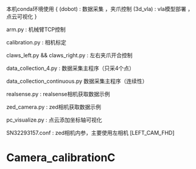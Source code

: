 本机conda环境使用 {
    (dobot) : 数据采集 ，夹爪控制
    (3d_vla)  :  vla模型部署 ， 点云可视化
}

arm.py  :  机械臂TCP控制

calibration.py  :  相机标定

claws_left.py && claws_right.py  :  左右夹爪开合控制

data_collection_4.py  :  数据采集主程序（只采4个点）

data_collection_continuous.py  数据采集主程序（连续性）

realsense.py  :  realsense相机获取数据示例

zed_camera.py  :  zed相机获取数据示例

pc_visualize.py  :  点云添加坐标轴可视化

SN32293157.conf  :  zed相机内参，主要使用左相机 [LEFT_CAM_FHD]

# Camera_calibrationC
